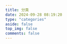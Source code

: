 ```yaml
---
title: 分类
date: 2024-09-28 08:19:20
type: "categories"
aside: false
top_img: false
comments: false
---
```

